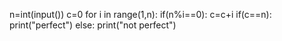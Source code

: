 n=int(input())
c=0
for i in range(1,n):
  if(n%i==0):
    c=c+i
if(c==n):
  print("perfect")
else:
  print("not perfect")
